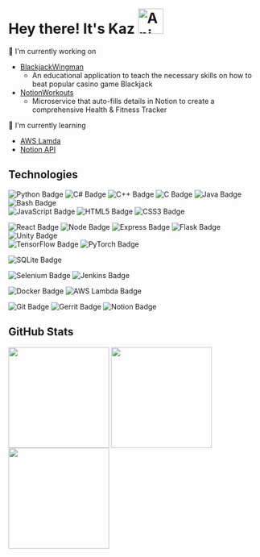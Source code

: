 # Hey there! It's Kaz <img src="https://iam-weijie.github.io/wave/hand-emoji.svg" alt="Animated Emoji" width="50" height="50">

🔭 I'm currently working on
* [BlackjackWingman](https://github.com/KazSusilo/BlackjackWingman)
  * An educational application to teach the necessary skills on how to beat popular casino game Blackjack
* [NotionWorkouts](https://github.com/KazSusilo/Notion)
  * Microservice that auto-fills details in Notion to create a comprehensive Health & Fitness Tracker

🌱 I'm currently learning
* [AWS Lamda](https://aws.amazon.com/pm/lambda/)
* [Notion API](https://developers.notion.com/)

## Technologies
![Python Badge](https://img.shields.io/badge/python-3776AB?style=for-the-badge&logo=python&logoColor=3776AB&labelColor=20232a)
![C# Badge](https://img.shields.io/badge/C%23-A179DC?style=for-the-badge&logo=unity&logoColor=ffffff&labelColor=20232a)
![C++ Badge](https://img.shields.io/badge/c%2B%2B-00599C?style=for-the-badge&logo=c%2B%2B&logoColor=00599C&labelColor=20232a)
![C Badge](https://img.shields.io/badge/c-00599C?style=for-the-badge&logo=c&logoColor=00599C&labelColor=20232a)
![Java Badge](https://img.shields.io/badge/Java-ED8B00?style=for-the-badge&logo=openjdk&logoColor=ED8B00&labelColor=20232a)
![Bash Badge](https://img.shields.io/badge/bash-4EAA25?style=for-the-badge&logo=gnubash&logoColor=4EAA25&labelColor=20232a)
<br>
![JavaScript Badge](https://img.shields.io/badge/JavaScript-F7DF1E?style=for-the-badge&logo=javascript&logoColor=F7DF1E&labelColor=20232a)
![HTML5 Badge](https://img.shields.io/badge/html5-E34F26?style=for-the-badge&logo=html5&logoColor=E34F26&labelColor=20232a)
![CSS3 Badge](https://img.shields.io/badge/css3-1572B6?style=for-the-badge&logo=css3&logoColor=1572B6&labelColor=20232a)

![React Badge](https://img.shields.io/badge/React-61DAFB?style=for-the-badge&logo=react&logoColor=61DAFB&labelColor=20232a)
![Node Badge](https://img.shields.io/badge/node-5FA04E?style=for-the-badge&logo=nodedotjs&logoColor=5FA04E&labelColor=20232a)
![Express Badge](https://img.shields.io/badge/express-CCCCCC?style=for-the-badge&logo=express&logoColor=FFFFFF&labelColor=20232a)
![Flask Badge](https://img.shields.io/badge/flask-CCCCCC?style=for-the-badge&logo=flask&logoColor=FFFFFF&labelColor=20232a)
![Unity Badge](https://img.shields.io/badge/Unity-CCCCCC?style=for-the-badge&logo=unity&logoColor=FFFFFF&labelColor=20232a)
<br>
![TensorFlow Badge](https://img.shields.io/badge/tensorflow-FF6F00?style=for-the-badge&logo=tensorflow&logoColor=FF6F00&labelColor=20232a)
![PyTorch Badge](https://img.shields.io/badge/pytorch-EE4C2C?style=for-the-badge&logo=pytorch&logoColor=EE4C2C&labelColor=20232a)

![SQLite Badge](https://img.shields.io/badge/sqlite-003B57?style=for-the-badge&logo=sqlite&logoColor=003B57&labelColor=20232a)

![Selenium Badge](https://img.shields.io/badge/selenium-43B02A?style=for-the-badge&logo=selenium&logoColor=43B02A&labelColor=20232a)
![Jenkins Badge](https://img.shields.io/badge/jenkins-D24939?style=for-the-badge&logo=jenkins&logoColor=D24939&labelColor=20232a)

![Docker Badge](https://img.shields.io/badge/docker-2496ED?style=for-the-badge&logo=docker&logoColor=2496ED&labelColor=20232a)
![AWS Lambda Badge](https://img.shields.io/badge/aws%20lambda-FF9900?style=for-the-badge&logo=awslambda&logoColor=FF9900&labelColor=20232a)

![Git Badge](https://img.shields.io/badge/git-F05032?style=for-the-badge&logo=git&logoColor=F05032&labelColor=20232a)
![Gerrit Badge](https://img.shields.io/badge/gerrit-CCCCCC?style=for-the-badge&logo=GERRIT&logoColor=EEEEEE&labelColor=20232a)
![Notion Badge](https://img.shields.io/badge/notion-CCCCCC?style=for-the-badge&logo=notion&logoColor=FFFFFF&labelColor=20232a)

## GitHub Stats
<a name="GitHubStats">
  <img height=200 align="center" src="https://github-readme-stats.vercel.app/api?username=KazSusilo&theme=transparent" />
</a>
<a name="LanguageStats">
  <img height=200 align="center" src="https://github-readme-stats.vercel.app/api/top-langs?username=KazSusilo&theme=transparent&layout=compact&langs_count=8&card_width=320" />
</a>
<a name="GitHubStreakStats">
  <img height=200 align="center" src="https://streak-stats.demolab.com?user=kazsusilo&theme=transparent&exclude_days=Sun%2CSat" />
</a>
